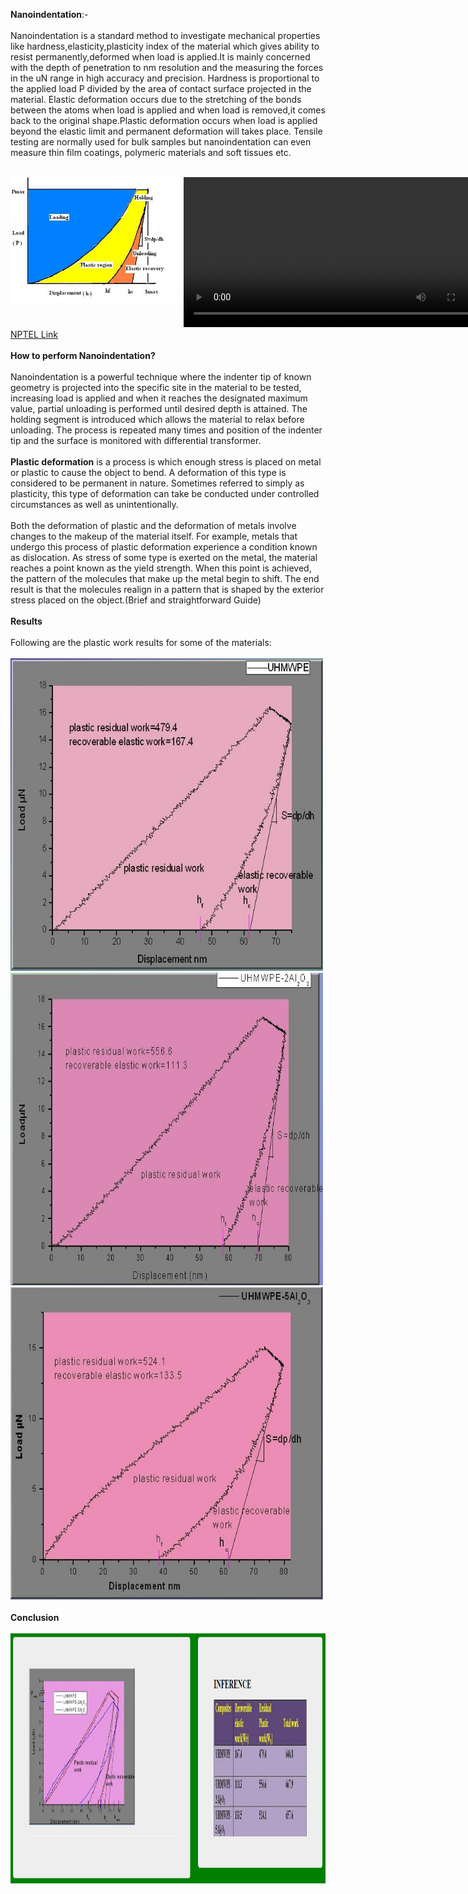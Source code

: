 <b>Nanoindentation</b>:-<br><br>
Nanoindentation is a standard method to investigate mechanical properties like hardness,elasticity,plasticity index of the material which gives ability to resist permanently,deformed when load is applied.It is mainly concerned with the depth of penetration to nm resolution and the measuring the forces in the uN range in high accuracy and precision. Hardness is proportional to the applied load P divided by the area of contact surface projected in the material. Elastic deformation occurs due to the stretching of the bonds between the atoms when load is applied and when load is removed,it comes back to the original shape.Plastic deformation occurs when load is applied beyond the elastic limit and permanent deformation will takes place. Tensile testing are normally used for bulk samples but nanoindentation can even measure thin film coatings, polymeric materials and soft tissues etc.<br><br>
<div style="float:left;width:55%;border: solid 1 px black;"><img src="images/nano1.jpg"></div>
 <div style="float:left;width:40%;border: solid 1 px black;"><video width="500" height="240" controls>
  <source src="images/nfm.mp4" type="video/mp4">
  Your browser does not support the video tag</video></div><br>
  <div style="content: '.';clear: both;display: block;height: 0;visibility: hidden;"></div>
<a href="https://youtu.be/-8HISU35vhY">NPTEL Link</a><br><br>
<b>How to perform Nanoindentation?</b><br><br>
Nanoindentation is a powerful technique where the indenter tip of known geometry is projected into the specific site in the material to be tested, increasing load is applied and when it reaches the designated maximum value, partial unloading is performed until desired depth is attained. The holding segment is introduced which allows the material to relax before unloading. The process is repeated many times and position of the indenter tip and the surface is monitored with differential transformer.<br><br>
<b>Plastic deformation</b> is a process is which enough stress is placed on metal or plastic to cause the object to bend. A deformation of this type is considered to be permanent in nature. Sometimes referred to simply as plasticity, this type of deformation can take be conducted under controlled circumstances as well as unintentionally.<br><br>
Both the deformation of plastic and the deformation of metals involve changes to the makeup of the material itself. For example, metals that undergo this process of plastic deformation experience a condition known as dislocation. As stress of some type is exerted on the metal, the material reaches a point known as the yield strength. When this point is achieved, the pattern of the molecules that make up the metal begin to shift. The end result is that the molecules realign in a pattern that is shaped by the exterior stress placed on the object.(Brief and straightforward Guide)<br><br>
<b>Results</b><br><br>
Following are the plastic work results for some of the materials:<br><br>
<img src="images/uhmw1.jpg" width="500" height="500"><br>
<img src="images/uhmw2.jpg" width="500" height="500"><br>
<img src="images/uhmw3.jpg" width="500" height="500"><br><br>
<b>Conclusion</b><br><br>
<img src="images/conclusion.PNG" width="1200" height="400"><br>
